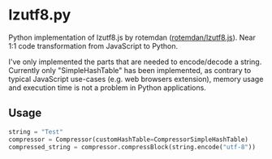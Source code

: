 # lzutf8.py
Python implementation of lzutf8.js by rotemdan ([rotemdan/lzutf8.js](https://github.com/rotemdan/lzutf8.js/)). Near 1:1 code transformation from JavaScript to Python. 

I've only implemented the parts that are needed to encode/decode a string. Currently only "SimpleHashTable" has been implemented, as contrary to typical JavaScript use-cases (e.g. web browsers extension), memory usage and execution time is not a problem in Python applications.

## Usage
```python
string = "Test"
compressor = Compressor(customHashTable=CompressorSimpleHashTable)
compressed_string = compressor.compressBlock(string.encode("utf-8"))
```
